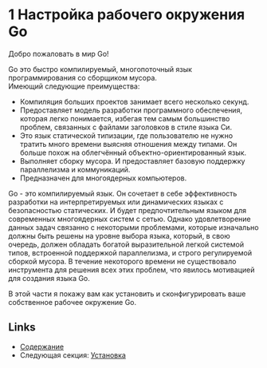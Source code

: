 # 1 Настройка рабочего окружения Go

Добро пожаловать в мир Go!

Go это быстро компилируемый, многопоточный язык программирования со сборщиком мусора.  
Имеющий следующие преимущества:

- Компиляция больших проектов занимает всего несколько секунд.
- Предоставляет модель разработки программного обеспечения, которая легко понимается, избегая тем самым большинство проблем, связанных с файлами заголовков в стиле языка Си.
- Это язык статической типизации, где пользователю не нужно тратить много времени выясняя отношения между типами. Он больше похож на облегчённый объектно-ориентированный язык.
- Выполняет сборку мусора. И предоставляет базовую поддержку параллелизма и коммуникаций.
- Предназначен для многоядерных компьютеров.

Gо - это компилируемый язык. Он сочетает в себе эффективность разработки на интерпретируемых или динамических языках с безопасностью статических. И будет предпочтительным языком для современных многоядерных систем с сетью. Однако удовлетворение данных задач связанно с некоторыми проблемами, которые изначально должны быть решены на уровне выбора языка, который, в свою очередь, должен обладать богатой выразительной легкой системой типов, встроенной поддержкой параллелизма, и строго регулируемой сборкой мусора. В течение некоторого времени не существовало инструмента для решения всех этих проблем, что явилось мотивацией для создания языка Go.

В этой части я покажу вам как установить и сконфигурировать ваше собственное рабочее окружение Go.

## Links

- [Содержание](preface.md)
- Следующая секция: [Установка](01.1.md)
